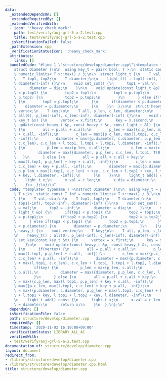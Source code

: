 ```yaml
---
data:
  _extendedDependsOn: []
  _extendedRequiredBy: []
  _extendedVerifiedWith:
  - icon: ':heavy_check_mark:'
    path: test/verify/aoj-grl-5-a-2.test.cpp
    title: test/verify/aoj-grl-5-a-2.test.cpp
  _isVerificationFailed: false
  _pathExtension: cpp
  _verificationStatusIcon: ':heavy_check_mark:'
  attributes:
    links: []
  bundledCode: "#line 1 \"structure/develop/diameter.cpp\"\ntemplate< typename T >\n\
    struct Diameter {\n\n  using key_t = pair< bool, T >;\n  static const T inf =\
    \ numeric_limits< T >::max() / 3;\n\n  struct light_t {\n    T val, dia;\n\n \
    \   T top1, top2;\n    T diameter;\n\n    light_t() : top1(-inf), top2(-inf),\
    \ diameter(-inf) {}\n\n    void set_sum() {\n      top1 = val;\n      top2 = -inf;\n\
    \      diameter = dia;\n    }\n\n    void update(const light_t &p) {\n      if(top1\
    \ < p.top1) {\n        top2 = top1;\n        top1 = p.top1;\n        if(top2 <\
    \ p.top2) {\n          top2 = p.top2;\n        }\n      } else if(top2 < p.top1)\
    \ {\n        top2 = p.top1;\n      }\n      if(diameter < p.diameter) {\n    \
    \    diameter = p.diameter;\n      }\n    }\n  };\n\n  struct heavy_t {\n    bool\
    \ vertex;\n    T key;\n\n    T all, p_len, c_len, diameter;\n\n    heavy_t() :\
    \ all(0), p_len(-inf), c_len(-inf), diameter(-inf) {}\n\n    void set_key(const\
    \ key_t &x) {\n      vertex = x.first;\n      key = x.second;\n    }\n\n    void\
    \ update(const heavy_t &p, const heavy_t &c, const light_t &l) {\n      if(vertex)\
    \ {\n        all = p.all + c.all;\n        p_len = max({c.p_len, max(l.top1, p.p_len)\
    \ + c.all, -inf});\n        c_len = max({p.c_len, max(l.top1, c.c_len) + p.all,\
    \ -inf});\n        diameter = max({p.diameter, c.diameter, p.p_len + max(l.top1,\
    \ c.c_len), c.c_len + l.top1, l.top1 + l.top2, l.diameter, -inf});\n        if(key)\
    \ {\n          p_len = max(p_len, c.all);\n          c_len = max(c_len, p.all);\n\
    \          diameter = max({diameter, p.p_len, c.c_len, l.top1, T(0)});\n     \
    \   }\n      } else {\n        all = p.all + c.all + key;\n        p_len = max({c.p_len,\
    \ max(l.top1, p.p_len) + key + c.all, -inf});\n        c_len = max({p.c_len, max(l.top1,\
    \ c.c_len) + key + p.all, -inf});\n        diameter = max({p.diameter, c.diameter,\
    \ p.p_len + max(l.top1, c.c_len) + key, c.c_len + l.top1 + key, l.top1 + l.top2\
    \ + key, l.diameter, -inf});\n      }\n    }\n\n    light_t add() const {\n  \
    \    light_t x;\n      x.val = c_len;\n      x.dia = diameter;\n      return x;\n\
    \    }\n  };\n};\n"
  code: "template< typename T >\nstruct Diameter {\n\n  using key_t = pair< bool,\
    \ T >;\n  static const T inf = numeric_limits< T >::max() / 3;\n\n  struct light_t\
    \ {\n    T val, dia;\n\n    T top1, top2;\n    T diameter;\n\n    light_t() :\
    \ top1(-inf), top2(-inf), diameter(-inf) {}\n\n    void set_sum() {\n      top1\
    \ = val;\n      top2 = -inf;\n      diameter = dia;\n    }\n\n    void update(const\
    \ light_t &p) {\n      if(top1 < p.top1) {\n        top2 = top1;\n        top1\
    \ = p.top1;\n        if(top2 < p.top2) {\n          top2 = p.top2;\n        }\n\
    \      } else if(top2 < p.top1) {\n        top2 = p.top1;\n      }\n      if(diameter\
    \ < p.diameter) {\n        diameter = p.diameter;\n      }\n    }\n  };\n\n  struct\
    \ heavy_t {\n    bool vertex;\n    T key;\n\n    T all, p_len, c_len, diameter;\n\
    \n    heavy_t() : all(0), p_len(-inf), c_len(-inf), diameter(-inf) {}\n\n    void\
    \ set_key(const key_t &x) {\n      vertex = x.first;\n      key = x.second;\n\
    \    }\n\n    void update(const heavy_t &p, const heavy_t &c, const light_t &l)\
    \ {\n      if(vertex) {\n        all = p.all + c.all;\n        p_len = max({c.p_len,\
    \ max(l.top1, p.p_len) + c.all, -inf});\n        c_len = max({p.c_len, max(l.top1,\
    \ c.c_len) + p.all, -inf});\n        diameter = max({p.diameter, c.diameter, p.p_len\
    \ + max(l.top1, c.c_len), c.c_len + l.top1, l.top1 + l.top2, l.diameter, -inf});\n\
    \        if(key) {\n          p_len = max(p_len, c.all);\n          c_len = max(c_len,\
    \ p.all);\n          diameter = max({diameter, p.p_len, c.c_len, l.top1, T(0)});\n\
    \        }\n      } else {\n        all = p.all + c.all + key;\n        p_len\
    \ = max({c.p_len, max(l.top1, p.p_len) + key + c.all, -inf});\n        c_len =\
    \ max({p.c_len, max(l.top1, c.c_len) + key + p.all, -inf});\n        diameter\
    \ = max({p.diameter, c.diameter, p.p_len + max(l.top1, c.c_len) + key, c.c_len\
    \ + l.top1 + key, l.top1 + l.top2 + key, l.diameter, -inf});\n      }\n    }\n\
    \n    light_t add() const {\n      light_t x;\n      x.val = c_len;\n      x.dia\
    \ = diameter;\n      return x;\n    }\n  };\n};\n"
  dependsOn: []
  isVerificationFile: false
  path: structure/develop/diameter.cpp
  requiredBy: []
  timestamp: '2020-11-02 16:10:08+09:00'
  verificationStatus: LIBRARY_ALL_AC
  verifiedWith:
  - test/verify/aoj-grl-5-a-2.test.cpp
documentation_of: structure/develop/diameter.cpp
layout: document
redirect_from:
- /library/structure/develop/diameter.cpp
- /library/structure/develop/diameter.cpp.html
title: structure/develop/diameter.cpp
---
```


